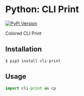 # Python: CLI Print

[![PyPi Version](http://img.shields.io/pypi/v/cli-print.svg)](https://pypi.python.org/pypi/cli-print/)

Colored CLI Print


## Installation

``` console
$ pip3 install cli-print
```


## Usage

``` python
import cli-print as cp
```
